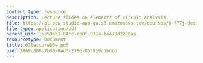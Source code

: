 ```yaml
---
content_type: resource
description: Lecture slides on elements of circuit analysis.
file: https://ol-ocw-studio-app-qa.s3.amazonaws.com/courses/6-777j-design-and-fabrication-of-microelectromechanical-devices-spring-2007/2869c3087b8604d32f8e855919c1bdbb_07lecture06e.pdf
file_type: application/pdf
parent_uid: 1ae59ab1-84cc-cb8f-931a-be478d2280aa
resourcetype: Document
title: 07lecture06e.pdf
uid: 2869c308-7b86-04d3-2f8e-855919c1bdbb
---
```

